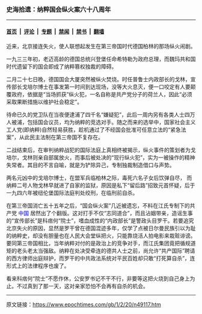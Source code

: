 ### 史海拾遗：纳粹国会纵火案六十八周年

---

#### [首页](../../../..?n49117) &nbsp;|&nbsp; [评论](../../../../../epoch-comment?n49117) &nbsp;|&nbsp; [专题](../../../../../epoch-special?n49117) &nbsp;|&nbsp; [禁闻](../../../../../epoch-news?n49117) &nbsp;|&nbsp; [禁书](../../../../../books?n49117) &nbsp;|&nbsp; [翻墙](https://github.com/gfw-breaker/nogfw/blob/master/README.md?n49117)


<div class="post_content" id="artbody" itemprop="articleBody">
 <!-- article content begin -->
 <p>
  近来，北京接连失火，使人联想起发生在第三帝国时代德国柏林的那场纵火闹剧。
 </p>
 <p>
  一九三三年初，老迈高龄的德国总统兴登堡任命希特勒为政府总理，而魏玛共和国时代遗留下的国会即成了纳粹篡权独裁的障碍。
 </p>
 <p>
  二月二十七日晚，德国国会大厦突然被纵火焚烧。时任普鲁士内政部长的戈林，宣传部长戈培尔博士在事发第一时间到达现场，没等大火息灭，便一口咬定有人要颠覆政府，依据是“当场抓获”纵火犯，一名自称是共产党分子的荷兰人，因此“必须采取果断措施以维护社会稳定”。
 </p>
 <p>
  待命已久的党卫队在当夜便逮浦了四千名“嫌疑犯”，此后一周内另有各类人士四万人被浦，包括国会议员，均为纳粹的竞选对手。随之而来的选举中，国家社会主义工人党(即纳粹)自然轻易获胜，趁机通过了不经国会批准可任意立法的“紧急法案”，从此民主法制在第三帝国不复存在。
 </p>
 <p>
  二战结束后，在审判纳粹战犯的国际法庭上真相终被揭示，纵火事件的策划者为戈培尔，戈林则亲自部属放火，而事后被处决的“现行纵火犯”，实为一被操作的精神失常者。其目的不言自喻，就是为铲除异己，专制独裁制造借口与声势。
 </p>
 <p>
  两名元凶中的戈培尔博士，在盟军兵临柏林之际，毒死六名子女后饮弹自尽， 而纳粹二号人物戈林早就进了自家的监狱，原因是私下“留后路”招致元首怀疑，后于一九四六年被纽伦堡国际法庭判处绞刑，在临刑前自杀。
 </p>
 <p>
  在第三帝国消亡五十五年之后，“国会纵火案”几近被遗忘，不料在江氏专制下的共产党
  <ok href="http://www3.epochtimes.com/news/epochnews/main/2.html">
   <font color="blue">
    中国
   </font>
  </ok>
  居然出了个翻版。这对打手不仅“志同道合”，而且沾姻带亲，造谣生事的“宣传部长”是科痞何“院士”，嗜血成性的“内政部长”是警政头目罗干。若要追究北京失火的原因，显然是罗干曾在德国混迹多年，仅学了点被日尔曼民族引以为耻的纳粹史，却没有胆量也在人民大会堂纵把火，只能靠烧活人拍电影来栽赃诽谤。要同第三帝国相比，当年纳粹对付的是政治上的竞争对手，而江氏集团竟把循规道矩的老头老太当强敌。纳粹在处决受牵连的德共人士之前，尚允许“共产国际”聘请的西方律师出庭辩护，而罗干的中共政法系统对平民百姓却只敢“打死算自杀”，连形式上的法律程序也废了。
 </p>
 <p>
  看来科痞何“院士”不愿作休，公安罗书记不干不行，非要等这把火烧到自己身上为止。不过真到了那一天，这对亲家恐怕不会再有自杀的机会。
 </p>
 <!-- article content end -->
 <div id="below_article_ad">
 </div>
</div>


---

原文链接：https://www.epochtimes.com/gb/1/2/20/n49117.htm